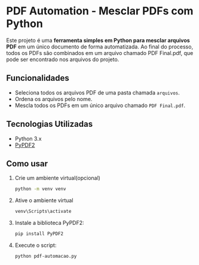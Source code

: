 # PDF Automation - Mesclar PDFs com Python

Este projeto é uma **ferramenta simples em Python para mesclar arquivos PDF** em um único documento de forma automatizada. Ao final do processo, todos os PDFs são combinados em um arquivo chamado PDF Final.pdf, que pode ser encontrado nos arquivos do projeto.

## Funcionalidades

- Seleciona todos os arquivos PDF de uma pasta chamada `arquivos`.
- Ordena os arquivos pelo nome.
- Mescla todos os PDFs em um único arquivo chamado `PDF Final.pdf`.

## Tecnologias Utilizadas

- Python 3.x
- [PyPDF2](https://pypi.org/project/PyPDF2/)  

## Como usar

1. Crie um ambiente virtual(opcional)

    ```bash
    python -m venv venv

2. Ative o ambiente virtual

    ```bash
    venv\Scripts\activate

3. Instale a biblioteca PyPDF2:

   ```bash
   pip install PyPDF2

4. Execute o script:

    ```bash
   python pdf-automacao.py
